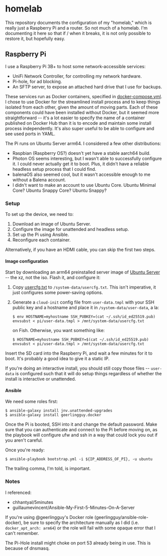 # homelab

This repository documents the configuration of my "homelab," which is really
just a Raspberry Pi and a router. So not much of a homelab. I'm documenting it
here so that if / when it breaks, it is not only possible to restore it, but
hopefully easy.


## Raspberry Pi

I use a Raspberry Pi 3B+ to host some network-accessible services:

* UniFi Network Controller, for controlling my network hardware.
* Pi-hole, for ad blocking.
* An SFTP server, to expose an attached hard drive that I use for backups.

These services run as Docker containers, specified in
[docker-compose.yml](docker-compose.yml). I chose to use Docker for the
streamlined install process and to keep things isolated from each other, given
the amount of moving parts. Each of these components could have been installed
without Docker, but it seemed more straightforward -- it's a lot easier to
specify the name of a container published on Docker Hub than it is to encode
and maintain some install process independently. It's also super useful to be
able to configure and see used ports in YAML.

The Pi runs on Ubuntu Server arm64. I considered a few other distributions:

* Raspbian (Raspberry OS?) doesn't yet have a stable aarch64 build.
* Photon OS seems interesting, but I wasn't able to successfully configure it.
  I could never actually get it to boot. Plus, it didn't have a reliable
  headless setup process that I could find.
* balenaOS also seemed cool, but it wasn't accessible enough to me without a
  Balena account.
* I didn't want to make an account to use Ubuntu Core. Ubuntu Minimal Core?
  Ubuntu Snappy Core? Ubuntu Snappy?


### Setup

To set up the device, we need to:

1. Download an image of Ubuntu Server.
1. Configure the image for unattended and headless setup.
1. Set up the Pi using Ansible.
1. Reconfigure each container.

Alternatively, if you have an HDMI cable, you can skip the first two steps.


#### Image configuration

Start by downloading an arm64 preinstalled server image of
[Ubuntu Server][server] -- the xz, not the iso. Flash it, and configure it:

1. Copy [usercfg.txt](usercfg.txt) to `/system-data/usercfg.txt`. This isn't
   imperative, it just configures some power-saving options.
1. Generate a `cloud-init` config file from `user-data.tmpl` with your SSH
   public key and a hostname and place it in `/system-data/user-data`, a la:

       $ env HOSTNAME=myhostname SSH_PUBKEY=(cat ~/.ssh/id_ed25519.pub) envsubst < pi/user-data.tmpl > /mnt/system-data/usercfg.txt

   on Fish. Otherwise, you want something like:

       $ HOSTNAME=myhostname SSH_PUBKEY=$(cat ~/.ssh/id_ed25519.pub) envsubst < pi/user-data.tmpl > /mnt/system-data/usercfg.txt


Insert the SD card into the Raspberry Pi, and wait a few minutes for it to boot.
It's probably a good idea to give it a static IP.

If you're doing an interactive install, you should still copy those files --
`user-data` is configured such that it will do setup things regardless of
whether the install is interactive or unattended.

  [server]: http://cdimage.ubuntu.com/ubuntu/releases/20.04/release/


#### Ansible

We need some roles first:

    $ ansible-galaxy install jnv.unattended-upgrades
    $ ansible-galaxy install geerlingguy.docker

Once the Pi is booted, SSH into it and change the default password. Make sure
that you can authenticate and connect to the Pi before moving on, as the
playbook will configure ufw and ssh in a way that could lock you out if you
aren't careful.

Once you're ready:

    $ ansible-playbook bootstrap.yml -i ${IP_ADDRESS_OF_PI}, -u ubuntu

The trailing comma, I'm told, is important.


### Notes

I referenced:

* chhantyal/5minutes
* guillaumevincent/Ansible-My-First-5-Minutes-On-A-Server

If you're using @geerlingguy's Docker role (geerlingguy/ansible-role-docker), be
sure to specify the architecture manually as I did (i.e. `docker_apt_arch:
arm64`) or the role will fail with some opaque error that I can't remember.

The Pi-Hole install might choke on port 53 already being in use. This is
because of dnsmasq.
